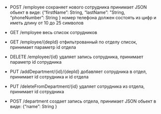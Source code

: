 - POST /employee сохраняет нового сотрудника принимает JSON обьект в виде:
{“firstName”: String,
“lastName”: "String,
“phoneNumber”: String } номер телефона должен состоять из цифр и иметь длину от 10 до 25 символов

- GET /employee весь список сотрудников
- GET /employee/{depId} отфильтрованный по отделу список, принимает параметр id отдела
- DELETE /employee/{id} удаляет запись сотрудника, принимает параметр id сотрудника
- PUT /addDepartment/{id}/{depId} добавляет сотрудника в отдел, принимает id сотрудника и id отдела
- PUT /deleteFromDepartment/{id} удаляет сотрудника из отдела, принимает id сотрудника
- POST /department создает запись отдела, принимает JSON обьект в виде: {“name”: String }

